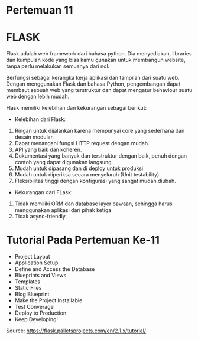 # Pertemuan 11 

# FLASK

Flask adalah web framework dari bahasa python. Dia menyediakan, libraries dan kumpulan kode yang bisa kamu gunakan untuk membangun website, tanpa perlu melakukan semuanya dari nol.

Berfungsi sebagai kerangka kerja aplikasi dan tampilan dari suatu web. Dengan menggunakan Flask dan bahasa Python, pengembangan dapat membaut sebuah web yang terstruktur dan dapat mengatur behaviour suatu web dengan lebih mudah.

Flask memiliki kelebihan dan kekurangan sebagai berikut:

- Kelebihan dari Flask:

1. Ringan untuk dijalankan karena mempunyai core yang sederhana dan desain modular.
2. Dapat menangani fungsi HTTP request dengan mudah.
3. API yang baik dan koheren.
4. Dokumentasi yang banyak dan terstruktur dengan baik, penuh dengan contoh yang dapat digunakan langsung.
5. Mudah untuk dipasang dan di deploy untuk produksi
6. Mudah untuk diperiksa secara menyeluruh (Unit testability).
7. Fleksibilitas tinggi dengan konfigurasi yang sangat mudah diubah.

- Kekurangan dari FLask:

1. Tidak memiliki ORM dan database layer bawaan, sehingga harus menggunakan aplikasi dari pihak ketiga.
2. Tidak async-friendly.


# Tutorial Pada Pertemuan Ke-11

- Project Layout
- Application Setup
- Define and Access the Database
- Blueprints and Views
- Templates
- Static Files
- Blog Blueprint
- Make the Project Installable
- Test Converage
- Deploy to Production
- Keep Developing!

Source: https://flask.palletsprojects.com/en/2.1.x/tutorial/




